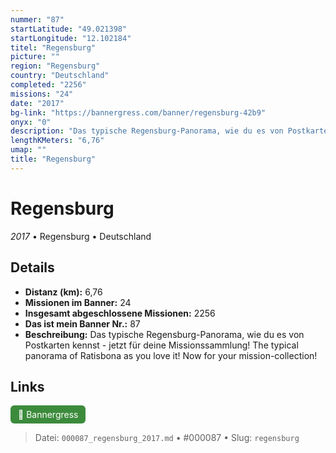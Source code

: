 ```yaml
---
nummer: "87"
startLatitude: "49.021398"
startLongitude: "12.102184"
titel: "Regensburg"
picture: ""
region: "Regensburg"
country: "Deutschland"
completed: "2256"
missions: "24"
date: "2017"
bg-link: "https://bannergress.com/banner/regensburg-42b9"
onyx: "0"
description: "Das typische Regensburg-Panorama, wie du es von Postkarten kennst - jetzt für deine Missionssammlung! \nThe typical panorama of Ratisbona as you love it! Now for your mission-collection!"
lengthKMeters: "6,76"
umap: ""
title: "Regensburg"
---
```

# Regensburg

*2017* • Regensburg • Deutschland



## Details
- **Distanz (km):** 6,76
- **Missionen im Banner:** 24
- **Insgesamt abgeschlossene Missionen:** 2256
- **Das ist mein Banner Nr.:** 87
- **Beschreibung:** Das typische Regensburg-Panorama, wie du es von Postkarten kennst - jetzt für deine Missionssammlung! 
The typical panorama of Ratisbona as you love it! Now for your mission-collection!


## Links
<div style="margin-top: 0.5em;">
<a href="https://bannergress.com/banner/regensburg-42b9" target="_blank" style="display:inline-block;margin-right:8px;padding:6px 12px;background-color:#3c8b3c;color:white;text-decoration:none;border-radius:6px;">🔗 Bannergress</a>

</div>


> Datei: `000087_regensburg_2017.md` • #000087 • Slug: `regensburg`
